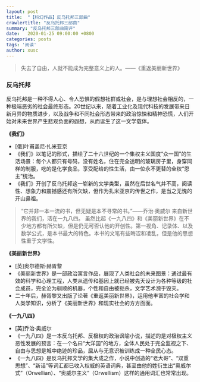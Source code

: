 ```yaml
---
layout: post
title:  "【科幻作品】反乌托邦三部曲"
crawlertitle: "反乌托邦三部曲"
summary: "反乌托邦三部曲简评"
date:   2020-01-25 09:00:00 +0800
categories: posts
tags: '阅读'
author: xusc
---
```


> 失去了自由，人就不能成为完整意义上的人。——《重返美丽新世界》

### 反乌托邦
反乌托邦是一种不得人心、令人恐惧的假想社群或社会，是与理想社会相反的，一种极端恶劣的社会最终形态。20世纪以来，随着工业化及现代科技的发展带来日新月异的物质进步，以及战争和不同社会形态带来的政治惊悚和精神恐慌，人们开始对未来世界产生悲观负面的遐想，从而诞生了这一文学载体。

**《我们》**
- \[俄\]叶甫盖尼·扎米亚京
- 《我们》以笔记的形式，描绘了二十六世纪的一个集权主义国度“众一国”的生活场景：每个人都只有号码，没有姓名，住在完全透明的玻璃房子里，身穿同样的制服，吃的是化学食品，享受配给的性生活，由一位永不更替的全权“恩主”统治。
- 《我们》开创了反乌托邦这一崭新的文学类型，虽然在后世名气并不高，阅读性、想象力和震撼感还有所欠缺，但作为扎米亚京的传世之作，是当之无愧的开山鼻祖。

> “它并非一本一流的书，但无疑是本不寻常的书。”——乔治·奥威尔
> 来自新世界的我们，活在一九八四。
> 虽然比起《一九八四》和《美丽新世界》在不少地方都有所欠缺，但是仍无可否认他的开创性。第一视角、记录体、以及数学公式，是本书最大的特色。本书的文笔有些晦涩和凌乱，但是他的思想性重于文学性。

**《美丽新世界》**
- \[英\]奥尔德斯·赫胥黎
- 《美丽新世界》是一部政治寓言作品，展现了人类社会的未来图景：通过最有效的科学和心理工程，人类从遗传和基因上就已经被先天设计为各种等级的社会成员，完全沦为驯顺的机器，个性和自由被扼杀，文学艺术濒于毁灭。
- 二十年后，赫胥黎又出版了论著《重返美丽新世界》，运用他丰富的社会学和人类学知识，分析了《美丽新世界》和现实社会的方方面面。

**《一九八四》**
- \[英\]乔治·奥威尔
- 《一九八四》是一本反乌托邦、反极权的政治讽喻小说，描述的是对极权主义恶性发展的预言：在一个名曰“大洋国”的地方，全体人民处于完全监视之下、自由与思想是城中绝迹的珍品，屈从与无意识被训练成一种全民心态。
- 《一九八四》是反乌托邦文学的集大成之作，小说中创造的“老大哥”、“双重思想”、“新话”等词汇都已收入权威的英语词典，甚至由他的姓衍生出“奥威尔式”（Orwellian）、“奥威尔主义”（Orwellism）这样的通用词汇也常常出现。